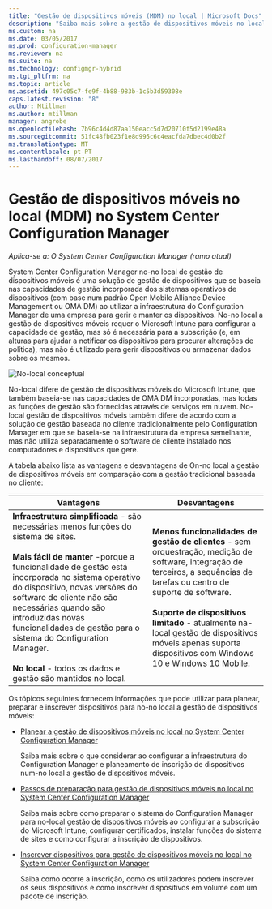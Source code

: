 ```yaml
---
title: "Gestão de dispositivos móveis (MDM) no local | Microsoft Docs"
description: "Saiba mais sobre a gestão de dispositivos móveis no local, uma solução de gestão de dispositivos no System Center Configuration Manager."
ms.custom: na
ms.date: 03/05/2017
ms.prod: configuration-manager
ms.reviewer: na
ms.suite: na
ms.technology: configmgr-hybrid
ms.tgt_pltfrm: na
ms.topic: article
ms.assetid: 497c05c7-fe9f-4b88-983b-1c5b3d59308e
caps.latest.revision: "8"
author: Mtillman
ms.author: mtillman
manager: angrobe
ms.openlocfilehash: 7b96c4d4d87aa150eacc5d7d20710f5d2199e48a
ms.sourcegitcommit: 51fc48fb023f1e8d995c6c4eacfda7dbec4d0b2f
ms.translationtype: MT
ms.contentlocale: pt-PT
ms.lasthandoff: 08/07/2017
---
```

# <a name="on-premises-mobile-device-management-mdm-in-system-center-configuration-manager"></a>Gestão de dispositivos móveis no local (MDM) no System Center Configuration Manager

*Aplica-se a: O System Center Configuration Manager (ramo atual)*

System Center Configuration Manager no\-no local de gestão de dispositivos móveis é uma solução de gestão de dispositivos que se baseia nas capacidades de gestão incorporada dos sistemas operativos de dispositivos (com base num padrão Open Mobile Alliance Device Management ou OMA DM) ao utilizar a infraestrutura do Configuration Manager de uma empresa para gerir e manter os dispositivos. No\-no local a gestão de dispositivos móveis requer o Microsoft Intune para configurar a capacidade de gestão, mas só é necessária para a subscrição (e, em alturas para ajudar a notificar os dispositivos para procurar alterações de política), mas não é utilizado para gerir dispositivos ou armazenar dados sobre os mesmos.  

 ![No\-local conceptual](media/On-premises-conceptual.png)  

 No\-local difere de gestão de dispositivos móveis do Microsoft Intune, que também baseia-se nas capacidades de OMA DM incorporadas, mas todas as funções de gestão são fornecidas através de serviços em nuvem.  No\-local gestão de dispositivos móveis também difere de acordo com a solução de gestão baseada no cliente tradicionalmente pelo Configuration Manager em que se baseia-se na infraestrutura da empresa semelhante, mas não utiliza separadamente o software de cliente instalado nos computadores e dispositivos que gere.  

 A tabela abaixo lista as vantagens e desvantagens de On\-no local a gestão de dispositivos móveis em comparação com a gestão tradicional baseada no cliente:  

|Vantagens|Desvantagens|  
|----------------|-------------------|  
|**Infraestrutura simplificada** - são necessárias menos funções do sistema de sites.<br /><br /> **Mais fácil de manter** -porque a funcionalidade de gestão está incorporada no sistema operativo do dispositivo, novas versões do software de cliente não são necessárias quando são introduzidas novas funcionalidades de gestão para o sistema do Configuration Manager.<br /><br /> **No local** - todos os dados e gestão são mantidos no local.|**Menos funcionalidades de gestão de clientes** - sem orquestração, medição de software, integração de terceiros, a sequências de tarefas ou centro de suporte de software.<br /><br /> **Suporte de dispositivos limitado** - atualmente na\-local gestão de dispositivos móveis apenas suporta dispositivos com Windows 10 e Windows 10 Mobile.|  

 Os tópicos seguintes fornecem informações que pode utilizar para planear, preparar e inscrever dispositivos para no\-no local a gestão de dispositivos móveis:  

-   [Planear a gestão de dispositivos móveis no local no System Center Configuration Manager](../plan-design/plan-on-premises-mdm.md)  

     Saiba mais sobre o que considerar ao configurar a infraestrutura do Configuration Manager e planeamento de inscrição de dispositivos num\-no local a gestão de dispositivos móveis.  

-   [Passos de preparação para gestão de dispositivos móveis no local no System Center Configuration Manager](../get-started/preparation-steps-for-on-premises-mdm.md)  

     Saiba mais sobre como preparar o sistema do Configuration Manager para no\-local gestão de dispositivos móveis ao configurar a subscrição do Microsoft Intune, configurar certificados, instalar funções do sistema de sites e como configurar a inscrição de dispositivos.  

-   [Inscrever dispositivos para gestão de dispositivos móveis no local no System Center Configuration Manager](../deploy-use/enroll-devices-on-premises-mdm.md)  

     Saiba como ocorre a inscrição, como os utilizadores podem inscrever os seus dispositivos e como inscrever dispositivos em volume com um pacote de inscrição.  
